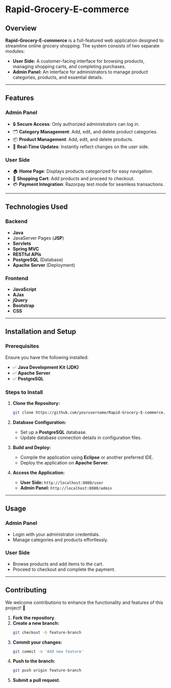 # Rapid-Grocery-E-commerce

## Overview
**Rapid-Grocery-E-commerce** is a full-featured web application designed to streamline online grocery shopping. The system consists of two separate modules:

- **User Side:** A customer-facing interface for browsing products, managing shopping carts, and completing purchases.
- **Admin Panel:** An interface for administrators to manage product categories, products, and essential details.

---

## Features

### Admin Panel
- 🔒 **Secure Access**: Only authorized administrators can log in.
- 🗂 **Category Management**: Add, edit, and delete product categories.
- 📦 **Product Management**: Add, edit, and delete products.
- 🔄 **Real-Time Updates**: Instantly reflect changes on the user side.

### User Side
- 🏠 **Home Page**: Displays products categorized for easy navigation.
- 🛒 **Shopping Cart**: Add products and proceed to checkout.
- 💳 **Payment Integration**: Razorpay test mode for seamless transactions.

---

## Technologies Used

### Backend
- **Java**
- JavaServer Pages (**JSP**)
- **Servlets**
- **Spring MVC**
- **RESTful APIs**
- **PostgreSQL** (Database)
- **Apache Server** (Deployment)

### Frontend
- **JavaScript**
- **AJax**
- **jQuery**
- **Bootstrap**
- **CSS**

---

## Installation and Setup

### Prerequisites
Ensure you have the following installed:
- ✅ **Java Development Kit (JDK)**
- ✅ **Apache Server**
- ✅ **PostgreSQL**

### Steps to Install
1. **Clone the Repository:**
   ```sh
   git clone https://github.com/yourusername/Rapid-Grocery-E-commerce.git
   ```

2. **Database Configuration:**
   - Set up a **PostgreSQL** database.
   - Update database connection details in configuration files.

3. **Build and Deploy:**
   - Compile the application using **Eclipse** or another preferred IDE.
   - Deploy the application on **Apache Server**.

4. **Access the Application:**
   - **User Side:** `http://localhost:8080/user`
   - **Admin Panel:** `http://localhost:8080/admin`

---

## Usage

### Admin Panel
- Login with your administrator credentials.
- Manage categories and products effortlessly.

### User Side
- Browse products and add items to the cart.
- Proceed to checkout and complete the payment.

---

## Contributing

We welcome contributions to enhance the functionality and features of this project! 🚀

1. **Fork the repository**.
2. **Create a new branch:**
   ```sh
   git checkout -b feature-branch
   ```
3. **Commit your changes:**
   ```sh
   git commit -m 'Add new feature'
   ```
4. **Push to the branch:**
   ```sh
   git push origin feature-branch
   ```
5. **Submit a pull request.**

